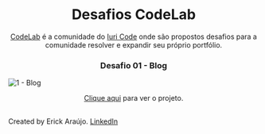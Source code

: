 <h1 align="center">Desafios CodeLab</h1>
<p align="center"><a href="https://discord.gg/XPjUdArE">CodeLab</a> é a comunidade do <a href="https://iuricode.com/">Iuri Code</a> onde são propostos desafios para a comunidade resolver e expandir seu próprio portfólio.</p> 

<h3 align="center"> Desafio 01 - Blog </h3>

![1 - Blog](https://github.com/user-attachments/assets/1845179c-39c1-4b5f-8dd7-227293faa13b)
<p align="center"><a href="https://codelandia-theta.vercel.app/">Clique aqui</a> para ver o projeto.</p>

##

<p> Created by Erick Araújo. <a href="https://www.linkedin.com/in/araujoerick09">LinkedIn</a></p>
